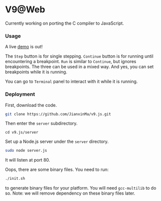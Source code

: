 # V9@Web

Currently working on porting the C compiler to JavaScript.

### Usage

A live [demo](http://166.111.68.197:11293/) is out!

The `Step` button is for single stepping. `Continue` button is for running until encountering a breakpoint. `Run` is similar to `Continue`, but ignores breakpoints. The three can be used in a mixed way. And yes, you can set breakpoints while it is running.

You can go to `Terminal` panel to interact with it while it is running.

### Deployment

First, download the code.
```bash
git clone https://github.com/JianxinMa/v9.js.git
```

Then enter the `server` subdirectory.
```
cd v9.js/server
```

Set up a Node.js server under the `server` directory.
```bash
sudo node server.js
```

It will listen at port 80.

Oops, there are some binary files. You need to run:
```bash
./init.sh
```
to generate binary files for your platform. You will need `gcc-multilib` to do so.
Note: we will remove dependency on these binary files later.
